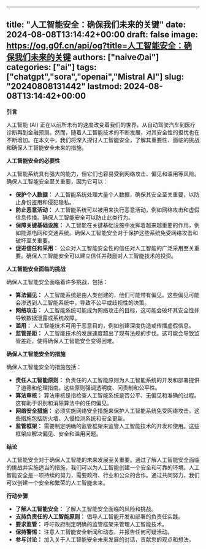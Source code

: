 
---
title: "人工智能安全：确保我们未来的关键"
date: 2024-08-08T13:14:42+00:00
draft: false
image: https://og.g0f.cn/api/og?title=人工智能安全：确保我们未来的关键
authors: ["naiveのai"]
categories: ["ai"]
tags: ["chatgpt","sora","openai","Mistral AI"]
slug: "20240808131442"
lastmod: 2024-08-08T13:14:42+00:00
---
**引言**

人工智能 (AI) 正在以前所未有的速度改变着我们的世界，从自动驾驶汽车到医疗诊断再到金融预测。然而，随着人工智能技术的不断发展，对其安全性的担忧也在不断增加。在本文中，我们将深入探讨人工智能安全，了解其重要性、面临的挑战和确保人工智能安全未来的措施。

**人工智能安全的必要性**

人工智能系统具有强大的能力，但它们也容易受到网络攻击、偏见和滥用等风险。确保人工智能安全至关重要，因为它可以：

- **保护个人数据：** 人工智能系统处理大量个人数据，确保其安全至关重要，以防止身份盗用和侵犯隐私。
- **防止恶意活动：** 人工智能系统可以被用来执行恶意活动，例如网络攻击和虚假信息传播。确保人工智能安全可以防止此类行为。
- **保障关键基础设施：** 人工智能在关键基础设施中发挥着越来越重要的作用，例如能源电网和交通系统。确保人工智能安全对于保护这些系统免受网络攻击和破坏至关重要。
- **促进信任和采用：** 公众对人工智能安全性的信任对人工智能的广泛采用至关重要。确保人工智能安全可以建立信任并鼓励对人工智能技术的投资。

**人工智能安全面临的挑战**

确保人工智能安全面临着许多挑战，包括：

- **算法偏见：** 人工智能系统是由人类创建的，他们可能带有偏见。这些偏见可能会渗透到人工智能系统中，导致不公平或歧视性的决策。
- **网络攻击：** 人工智能系统可能成为网络攻击的目标，这可能会破坏其安全性并导致数据泄露或系统故障。
- **滥用：** 人工智能技术可用于恶意目的，例如创建深度伪造或传播虚假信息。
- **监管差距：** 人工智能技术的发展速度超出了现有法规的步伐。这可能会导致监管差距，使得确保人工智能安全变得困难。

**确保人工智能安全的措施**

确保人工智能安全的措施包括：

- **责任人工智能原则：** 负责任的人工智能原则为人工智能系统的开发和部署提供了道德和伦理指南。这些原则强调透明度、问责制和公平性。
- **算法审核：** 算法审核是指检查人工智能系统是否公平、无偏见和准确的过程。这有助于识别和消除算法中的任何偏见。
- **网络安全措施：** 必须实施网络安全措施来保护人工智能系统免受网络攻击。这些措施包括防火墙、入侵检测系统和安全更新。
- **监管框架：** 需要制定明确的监管框架来监管人工智能技术的开发和使用。这些框架应解决偏见、安全和滥用问题。

**结论**

人工智能安全对于确保人工智能的未来发展至关重要。通过了解人工智能安全面临的挑战并实施适当的措施，我们可以为人工智能创建一个安全和可靠的环境。人工智能安全是一项持续的努力，需要政府、行业和公众的合作。通过共同努力，我们可以创建一个安全和繁荣的人工智能未来。

**行动步骤**

* **了解人工智能安全：** 了解人工智能安全面临的风险和挑战。
* **支持负责任的人工智能原则：** 倡导人工智能开发和部署的负责任实践。
* **要求监管：** 呼吁政府制定明确的监管框架来管理人工智能技术。
* **保持警惕：** 注意人工智能安全新闻和动态，并报告任何可疑活动。
* **参与讨论：** 加入关于人工智能安全未来发展的对话，贡献您的观点和想法。